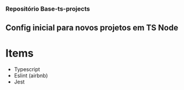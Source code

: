 ### Repositório Base-ts-projects
## Config inicial para novos projetos em TS Node
# Items
- Typescript
- Eslint (airbnb)
- Jest